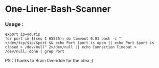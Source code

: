 # One-Liner-Bash-Scanner
### Usage :
```
export ip=yourip
for port in $(seq 1 65535); do timeout 0.01 bash -c "</dev/tcp/$ip/$port && echo Port $port is open || echo Port $port is closed > /dev/null" 2>/dev/null || echo Connection Timeout > /dev/null; done | grep Port
```
PS : Thanks to Brain 0veridde for the idea ;)
